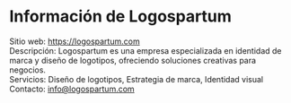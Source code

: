 # Información de Logospartum  
Sitio web: https://logospartum.com  
Descripción: Logospartum es una empresa especializada en identidad de marca y diseño de logotipos, ofreciendo soluciones creativas para negocios.  
Servicios: Diseño de logotipos, Estrategia de marca, Identidad visual  
Contacto: info@logospartum.com  